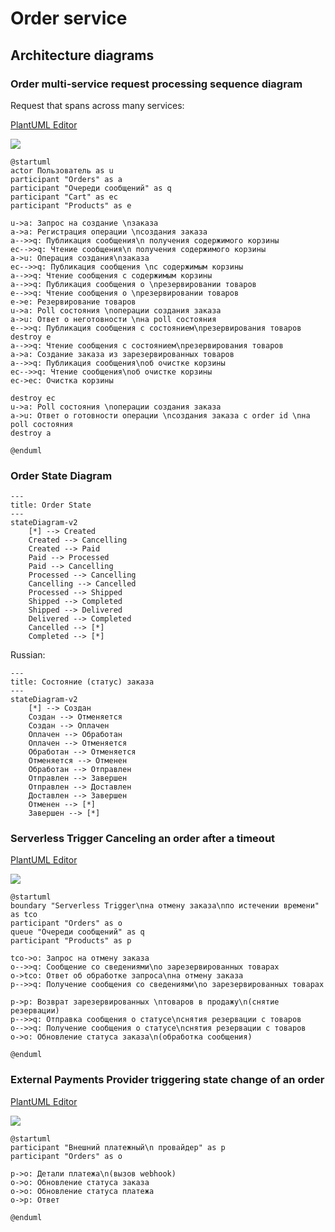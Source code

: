 # Order service

## Architecture diagrams

### Order multi-service request processing sequence diagram

Request that spans across many services:

[PlantUML Editor](https://editor.plantuml.com/uml/lLKxJiD04Ett52lwN832Gk80S80qbhr5f607noxeI10W159AkW0LhGaO1qZC5MPlnDknyx4Jm054aTWxE_FUxEoRyKutj8CmEcWBsmdzGD8DPVIchoZ5SqInxbDYrjBkoaXquDjoMXtR2-NMNk2geBjbTkpo3WtrEINw6A5FD9Qw1woC7lG535CQqmi77PQ3Th5WktBA6_k1xqPEc3Cf8QA6PMzBkgQOti6HwPu4QfpJf62CcIIHJG_Bc5xnmrFOUTmjadYaiUxfFg9ZVORtWKJeEwVC1YJTzCfungUCrh2iG-3Tw1Dwe3S4lSxHgYVMWwOdGM1AUs9gKo2otnFpFWDWWjKZPH986KmfJ5DzAPGpuxhdwyXFzxSSA4u4Wk5o5MR1IpMeb7IHMRqgS5LNCjAND5dDfzQHvQPmDVD4WP2g4N3Am2DOZ_EEu5mWwdxH86mMgcQ-Fm2sLA7QzH59DIBlZts_tUO4ZD3nFvZVm8hKlnDwhWoWZ13MDqU0dscYh62U5YocQxWLE-l95rMgUGt5xIwZO6_oLGLDLBaUhkg6WN-4qR6Xg7v7MuoRkyfGMgwjX2LbowV04Ay-NONUSFQODUuDKu7d7hoJdm-PUc2MSbWr2w-uwhMu6UTVHBjEi9lEVQCDttpuPClzJkspuzb2x2ZFnKVs0m00)

![](https://img.plantuml.biz/plantuml/png/lLKxJiD04Ett52lwN832Gk80S80qbhr5f607noxeI10W159AkW0LhGaO1qZC5MPlnDknyx4Jm054aTWxE_FUxEoRyKutj8CmEcWBsmdzGD8DPVIchoZ5SqInxbDYrjBkoaXquDjoMXtR2-NMNk2geBjbTkpo3WtrEINw6A5FD9Qw1woC7lG535CQqmi77PQ3Th5WktBA6_k1xqPEc3Cf8QA6PMzBkgQOti6HwPu4QfpJf62CcIIHJG_Bc5xnmrFOUTmjadYaiUxfFg9ZVORtWKJeEwVC1YJTzCfungUCrh2iG-3Tw1Dwe3S4lSxHgYVMWwOdGM1AUs9gKo2otnFpFWDWWjKZPH986KmfJ5DzAPGpuxhdwyXFzxSSA4u4Wk5o5MR1IpMeb7IHMRqgS5LNCjAND5dDfzQHvQPmDVD4WP2g4N3Am2DOZ_EEu5mWwdxH86mMgcQ-Fm2sLA7QzH59DIBlZts_tUO4ZD3nFvZVm8hKlnDwhWoWZ13MDqU0dscYh62U5YocQxWLE-l95rMgUGt5xIwZO6_oLGLDLBaUhkg6WN-4qR6Xg7v7MuoRkyfGMgwjX2LbowV04Ay-NONUSFQODUuDKu7d7hoJdm-PUc2MSbWr2w-uwhMu6UTVHBjEi9lEVQCDttpuPClzJkspuzb2x2ZFnKVs0m00)

```plantuml
@startuml
actor Пользователь as u
participant "Orders" as a
participant "Очереди сообщений" as q
participant "Cart" as ec
participant "Products" as e

u->a: Запрос на создание \nзаказа
a->a: Регистрация операции \nсоздания заказа
a-->>q: Публикация сообщения\n получения содержимого корзины
ec-->>q: Чтение сообщения\n получения содержимого корзины
a->u: Операция создания\nзаказа
ec-->>q: Публикация сообщения \nс содержимым корзины
a-->>q: Чтение сообщения с содержимым корзины
a-->>q: Публикация сообщения о \nрезервировании товаров
e-->>q: Чтение сообщения о \nрезервировании товаров
e->e: Резервирование товаров
u->a: Poll состояния \nоперации создания заказа
a->u: Ответ о неготовности \nна poll состояния
e-->>q: Публикация сообщения с состоянием\nрезервирования товаров
destroy e
a-->>q: Чтение сообщения с состоянием\nрезервирования товаров
a->a: Создание заказа из зарезервированных товаров
a-->>q: Публикация сообщения\nоб очистке корзины
ec-->>q: Чтение сообщения\nоб очистке корзины
ec->ec: Очистка корзины

destroy ec
u->a: Poll состояния \nоперации создания заказа
a->u: Ответ о готовности операции \nсоздания заказа с order id \nна poll состояния
destroy a

@enduml
```

### Order State Diagram

```mermaid
---
title: Order State
---
stateDiagram-v2
    [*] --> Created
    Created --> Cancelling
    Created --> Paid
    Paid --> Processed
    Paid --> Cancelling
    Processed --> Cancelling
    Cancelling --> Cancelled
    Processed --> Shipped
    Shipped --> Completed
    Shipped --> Delivered
    Delivered --> Completed
    Cancelled --> [*]
    Completed --> [*]
```

Russian:
```mermaid
---
title: Состояние (статус) заказа
---
stateDiagram-v2
    [*] --> Создан
    Создан --> Отменяется
    Создан --> Оплачен
    Оплачен --> Обработан
    Оплачен --> Отменяется
    Обработан --> Отменяется
    Отменяется --> Отменен
    Обработан --> Отправлен
    Отправлен --> Завершен
    Отправлен --> Доставлен
    Доставлен --> Завершен
    Отменен --> [*]
    Завершен --> [*]
```

### Serverless Trigger Canceling an order after a timeout

[PlantUML Editor](https://editor.plantuml.com/uml/jLJDJi904BxtAIQSyC0BU6Xu0qtqo0MXCIJQbcrhuaqaQ8m74Y_UCBv19LOGRNc5cJVosm7bDtZHjDrDTsQ_dzbfgr5SDt5oVkQS18dVh9jBAXrvvi8pPruKqR5fdPvwfkPppYbn8TVyoHddqYKUSSeJF9WHdt91F9OECZAvjJayvZ7nKAxmyZbRA54zehWHE258MurMMFTZAXsOfcSYZGLEE_4IZqeyi22wznKmqk42rulSpP7VDRsz2dHeWcRIY6TGeUE0gU86-yIFa3a5M24Tskt42IeLrsrZp_CQOwOYx31KKRegVQ2CORzG5DKxKjr31468EKLYBlVI8t3g0WAfz43bGY6e1WW0LAx9CkfWK_X5PKv0hHBd3hJSkqs4toQUWFKXtPy3oQYnQalwVsuBx6u8xWUiZlJyK-liTvoQluI4cUojfg4hvJVfrlmoXERIHwAUo39WAZUsvVOMxcrTfrh9eItDHXV1l5f76YIYJ1tE8EA7mHPd2mDsqAhIHTTi5lm_IRMv1-YJN0CVIwHByEdQjrhUQB1jfTbpdAhdD-sluGi0)

![](https://img.plantuml.biz/plantuml/png/jLJDJi904BxtAIQSyC0BU6Xu0qtqo0MXCIJQbcrhuaqaQ8m74Y_UCBv19LOGRNc5cJVosm7bDtZHjDrDTsQ_dzbfgr5SDt5oVkQS18dVh9jBAXrvvi8pPruKqR5fdPvwfkPppYbn8TVyoHddqYKUSSeJF9WHdt91F9OECZAvjJayvZ7nKAxmyZbRA54zehWHE258MurMMFTZAXsOfcSYZGLEE_4IZqeyi22wznKmqk42rulSpP7VDRsz2dHeWcRIY6TGeUE0gU86-yIFa3a5M24Tskt42IeLrsrZp_CQOwOYx31KKRegVQ2CORzG5DKxKjr31468EKLYBlVI8t3g0WAfz43bGY6e1WW0LAx9CkfWK_X5PKv0hHBd3hJSkqs4toQUWFKXtPy3oQYnQalwVsuBx6u8xWUiZlJyK-liTvoQluI4cUojfg4hvJVfrlmoXERIHwAUo39WAZUsvVOMxcrTfrh9eItDHXV1l5f76YIYJ1tE8EA7mHPd2mDsqAhIHTTi5lm_IRMv1-YJN0CVIwHByEdQjrhUQB1jfTbpdAhdD-sluGi0)

```plantuml
@startuml
boundary "Serverless Trigger\nна отмену заказа\nпо истечении времени" as tco
participant "Orders" as o
queue "Очереди сообщений" as q
participant "Products" as p

tco->o: Запрос на отмену заказа
o-->>q: Сообщение со сведениями\nо зарезервированных товарах
o->tco: Ответ об обработке запроса\nна отмену заказа
p-->>q: Получение cообщения со сведениями\nо зарезервированных товарах

p->p: Возврат зарезервированных \nтоваров в продажу\n(снятие резервации)
p-->>q: Отправка сообщения о статусе\nснятия резервации с товаров
o-->>q: Получение сообщения о статусе\nснятия резервации с товаров
o->o: Обновление статуса заказа\n(обработка сообщения)

@enduml
```

### External Payments Provider triggering state change of an order

[PlantUML Editor](https://editor.plantuml.com/uml/bP0n3e9044NxFSN6IWilO66uWHUWGI6HgEm6CBQ0ZOcTiVOCAn452Ng5FpToLYjAYzb9Pl_xypDEadfnkjsiXUOUBaBjHQaSu8GE5HtuhT58lD72K84ATtHqHED6FAGCBvGmQ71ZTJQGNY9rtsaM-q6SV7-K47eyLHE9CwiBvbhKVM_ZHaEKlE1XdUKkc2-LMes4-d4NN3cHtTcot6Qh9ENMYWhQKmuZcJHuSd7_1-kbiA2s80zAcrK89uXyUwOF)

![](https://img.plantuml.biz/plantuml/png/bP0n3e9044NxFSN6IWilO66uWHUWGI6HgEm6CBQ0ZOcTiVOCAn452Ng5FpToLYjAYzb9Pl_xypDEadfnkjsiXUOUBaBjHQaSu8GE5HtuhT58lD72K84ATtHqHED6FAGCBvGmQ71ZTJQGNY9rtsaM-q6SV7-K47eyLHE9CwiBvbhKVM_ZHaEKlE1XdUKkc2-LMes4-d4NN3cHtTcot6Qh9ENMYWhQKmuZcJHuSd7_1-kbiA2s80zAcrK89uXyUwOF)

```plantuml
@startuml
participant "Внешний платежный\n провайдер" as p
participant "Orders" as o

p->o: Детали платежа\n(вызов webhook)
o->o: Обновление статуса заказа
o->o: Обновление статуса платежа
o->p: Ответ

@enduml
```
